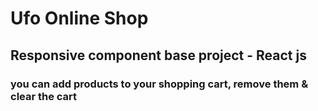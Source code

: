 # Ufo Online Shop
## Responsive component base project - React js
### you can add products to your shopping cart, remove them & clear the cart
